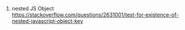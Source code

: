 1. nested JS Object   
https://stackoverflow.com/questions/2631001/test-for-existence-of-nested-javascript-object-key

